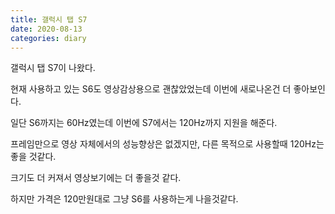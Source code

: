 ```yaml
---
title: 갤럭시 탭 S7
date: 2020-08-13
categories: diary
---
```

갤럭시 탭 S7이 나왔다.

현재 사용하고 있는 S6도 영상감상용으로 괜찮았었는데 이번에 새로나온건 더 좋아보인다.

일단 S6까지는 60Hz였는데 이번에 S7에서는 120Hz까지 지원을 해준다.

프레임만으로 영상 자체에서의 성능향상은 없겠지만, 다른 목적으로 사용할때 120Hz는 좋을 것같다.

크기도 더 커져서 영상보기에는 더 좋을것 같다.

하지만 가격은 120만원대로 그냥 S6를 사용하는게 나을것같다. 
